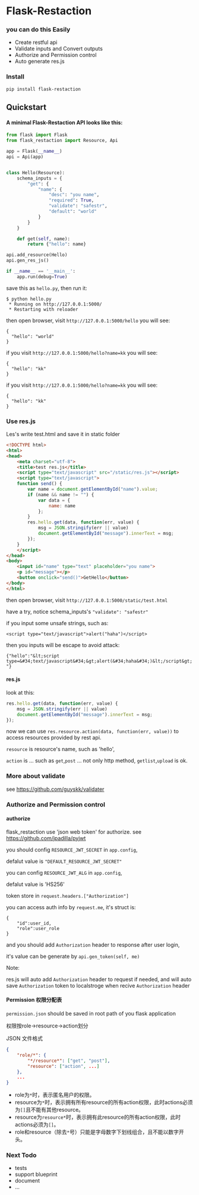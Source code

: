 # Flask-Restaction

### you can do this Easily

- Create restful api 
- Validate inputs and Convert outputs
- Authorize and Permission control
- Auto generate res.js


### Install
    
    pip install flask-restaction


## Quickstart

#### A minimal Flask-Restaction API looks like this:

```python
from flask import Flask
from flask_restaction import Resource, Api

app = Flask(__name__)
api = Api(app)


class Hello(Resource):
    schema_inputs = {
        "get": {
            "name": {
                "desc": "you name",
                "required": True,
                "validate": "safestr",
                "default": "world"
            }
        }
    }

    def get(self, name):
        return {"hello": name}

api.add_resource(Hello)
api.gen_res_js()

if __name__ == '__main__':
    app.run(debug=True)

```
save this as `hello.py`, then run it: 

    $ python hello.py
     * Running on http://127.0.0.1:5000/
     * Restarting with reloader

then open browser, visit `http://127.0.0.1:5000/hello`
you will see: 

    {
      "hello": "world"
    }

if you visit `http://127.0.0.1:5000/hello?name=kk`
you will see: 

    {
      "hello": "kk"
    }

if you visit `http://127.0.0.1:5000/hello?name=kk`
you will see: 

    {
      "hello": "kk"
    }

### Use res.js

Les's write test.html and save it in static folder

```html
<!DOCTYPE html>
<html>
<head>
    <meta charset="utf-8">
    <title>test res.js</title>
    <script type="text/javascript" src="/static/res.js"></script>
    <script type="text/javascript">
    function send() {
        var name = document.getElementById("name").value;
        if (name && name != "") {
            var data = {
                name: name
            };
        }
        res.hello.get(data, function(err, value) {
            msg = JSON.stringify(err || value)
            document.getElementById("message").innerText = msg;
        });
    }
    </script>
</head>
<body>
    <input id="name" type="text" placeholder="you name">
    <p id="message"></p>
    <button onclick="send()">GetHello</button>
</body>
</html>
```
then open browser, visit `http://127.0.0.1:5000/static/test.html`

have a try, notice schema_inputs's `"validate": "safestr"`

if you input some unsafe strings, such as: 

`<script type="text/javascript">alert("haha")</script>`

then you inputs will be escape to avoid attack:

`{"hello":"&lt;script type=&#34;text/javascript&#34;&gt;alert(&#34;haha&#34;)&lt;/script&gt;"}`

#### res.js

look at this:

```javascript
res.hello.get(data, function(err, value) {
    msg = JSON.stringify(err || value)
    document.getElementById("message").innerText = msg;
});
```

now we can use `res.resource.action(data, function(err, value))` to access resources provided by rest api.

`resource` is resource's name, such as 'hello',

`action` is ... such as `get`,`post` ... not only http method, `getlist`,`upload` is ok.

### More about validate

see <https://github.com/guyskk/validater>

### Authorize and Permission control

#### authorize

flask_restaction use 'json web token' for authorize.
see <https://github.com/jpadilla/pyjwt>

you should config `RESOURCE_JWT_SECRET` in `app.config`,

defalut value is `"DEFAULT_RESOURCE_JWT_SECRET"`

you can config `RESOURCE_JWT_ALG` in `app.config`,

defalut value is 'HS256'

token store in `request.headers.["Authorization"]`

you can access auth info by `request.me`, it's struct is:

    {
        "id":user_id, 
        "role":user_role
    }

and you should add `Authorization` header to response after user login, 

it's value can be generate by `api.gen_token(self, me)`

Note:

res.js will auto add `Authorization` header to request if needed, and will auto save `Authorization` token to localstroge when recive `Authorization` header


#### Permission 权限分配表

`permission.json` should be saved in root path of you flask application

权限按role->resource->action划分

JSON 文件格式
```json
{
    "role/*": {
        "*/resource*": ["get", "post"],
        "resource": ["action", ...]
    },
    ...
}
```
- role为`*`时，表示匿名用户的权限。
- resource为`*`时，表示拥有所有resource的所有action权限，此时actions必须为`[]`且不能有其他resource。
- resource为`resource*`时，表示拥有此resource的所有action权限，此时actions必须为`[]`。
- role和resource（除去`*`号）只能是字母数字下划线组合，且不能以数字开头。


### Next Todo

- tests 
- support blueprint
- document
- ...
